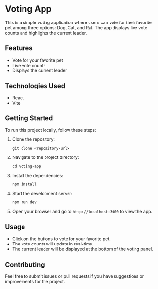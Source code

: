 # Voting App

This is a simple voting application where users can vote for their favorite pet among three options: Dog, Cat, and Rat. The app displays live vote counts and highlights the current leader.

## Features

- Vote for your favorite pet
- Live vote counts
- Displays the current leader

## Technologies Used

- React
- Vite

## Getting Started

To run this project locally, follow these steps:

1. Clone the repository:
   ```
   git clone <repository-url>
   ```

2. Navigate to the project directory:
   ```
   cd voting-app
   ```

3. Install the dependencies:
   ```
   npm install
   ```

4. Start the development server:
   ```
   npm run dev
   ```

5. Open your browser and go to `http://localhost:3000` to view the app.

## Usage

- Click on the buttons to vote for your favorite pet.
- The vote counts will update in real-time.
- The current leader will be displayed at the bottom of the voting panel.

## Contributing

Feel free to submit issues or pull requests if you have suggestions or improvements for the project.